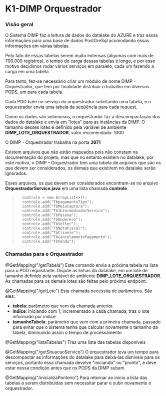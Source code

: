 # K1-DIMP Orquestrador

### Visão geral
O Sistema DIMP faz a leitura de dados do datalake do AZURE e traz essas informações para uma base de dados
PostGreSql acomodando essas informações em várias tabelas.

Pelo fato de essas tabelas serem muito extensas (algumas com mais de 700.000 registros), o tempo de carga dessas
tabelas é longo, e por esse motivo decidimos rodar vários serviços em paralelo, cada um fazendo a carga em uma
tabela.

Para tanto, fez-se necessário criar um módulo de nome DIMP - Orquestrador, que tem por finalidade distribuir o
trabalho em diversos PODS, um para cada tabela.

Cada POD bate no serviço do orquestrador solicitando uma tabela, e o orquestrador envia uma tabela da seqüência para
cada request.

Como os dados são volumosos, o orquestrador faz a descompactação dos dados do datalake e envia em "lotes" para as
instâncias da DIMP.
O tamanho desses lotes é definido pela variável de ambiente **DIMP_LOTE_ORQUESTRADOR**, valor recomendado: 1000

O DIMP - Orquestrador trabalha na porta **3971**

Existem arquivos que não estão mapeados pois não constam na documentação do projeto, mas que no entanto existem no
datalake, por este motivo, o DIMP - Orquestrador tem uma tabela de arquivos que são os que devem ser considerados, os
demais que existirem no datalake serão ignorados.

Esses arquivos, os que devem ser considerados encontram-se no arquivo **OrquestradorService.java** em uma lista chamada
**controle**

>		controle = new ArrayList<>();
>		controle.add("TbpagamentoTipo");
>		controle.add("TbMeioCaptura");
>		controle.add("TbIntermediadorServico");
>		controle.add("TbPessoa");
>		controle.add("TbEndereco");
>		controle.add("TbSeller");
>		controle.add("TbNotaFiscal");
>		controle.add("TbCliente");
>		controle.add("TbCancelamentoPagamento");
>		controle.add("TbVenda");


### Chamadas para o Orquestrador

@GetMapping("/getTabela")
Este comando envia a próxima tabela na lista para o POD requisitante.
Dispôe as linhas do datalake, em um lote de tamanho definido pela variável de ambiente **DIMP_LOTE_ORQUESTRADOR**.
As chamadas para os demais lotes são feitas pelo próximo endpoint.

@GetMapping("/getLote")
Esta chamada necessita de parâmetros. São eles:
- **tabela**: parâmetro que vem da chamada anterior.
- **indice**: iniciando com 1, incrementado a cada chamada, traz o lote informado por índice
- **tamanhoTabela**: parâmetro que vem com a primeira chamada, passado para evitar que o sistema tenha que calcular novamente o tamanho da tabela, diminuindo assim o tempo de processamento

@GetMapping("listaTabelas")
Traz uma lista das tabelas disponíveis

@GetMapping("/getSituacaoServico")
O orquestrador leva um tempo para descompactar as informações do datalake para deixá-las disníveis para os serviços, portanto essa chamada devolve "iniciando" ou "pronto", e deve estar nessa condição antes que os PODS da DIMP subam.

@GetMapping("/inicializaPonteiro")
Para retornar ao início a lista das tabelas a serem distribuidas sem necessitar parar e subir novamente o orquestrador.

